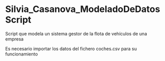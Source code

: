 # Silvia_Casanova_ModeladoDeDatosScript
Script que modela un sistema gestor de la flota de vehículos de una empresa

Es necesario importar los datos del fichero coches.csv para su funcionamiento
